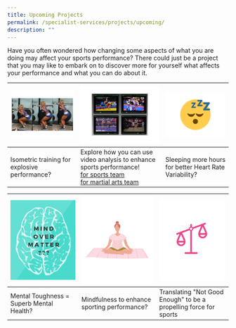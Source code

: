 ```yaml
---
title: Upcoming Projects
permalink: /specialist-services/projects/upcoming/
description: ""
---
```



Have you often wondered how changing some aspects of what you are doing may affect your sports performance? There could just be a project that you may like to embark on to discover more for yourself what affects your performance and what you can do about it.

| ![Isometric Training for Explosive Performance](/images/projects-images/JC%20Sqauts.png) | ![Video Analysis for Sports Performance](/images/projects-images/EC%20Video%20Anaysis.png) | ![Does sleep quantity affect Heart Rate Variability?](/images/projects-images/SH%20Sleep.png) |
| -------- | -------- | -------- |
| Isometric training for explosive performance? [](/files/projects-synopsis/upcoming-projects/GL%20Isometrics%20Squats%20and%20Vertical%20Jump%20Performance.pdf) | Explore how you can use video analysis to enhance sports performance! <br/> [for sports team](/files/projects-synopsis/upcoming-projects/GL%20Video%20Analysis%20for%20sports%20performance.pdf) <br/> [for martial arts team](/files/projects-synopsis/upcoming-projects/GL%20Improving%20martial%20arts%20performance%20using%20video%20analysis.pdf) | Sleeping more hours for better Heart Rate Variability? [](/files/projects-synopsis/upcoming-projects/GL%20HRV%20and%20Sleep.pdf) |

|![Mental Toughness vs Mental Health](/images/projects-images/SH%20mind%20over%20matter.png) | ![Mindfulness for Sports Performance](/images/projects-images/SH%20mindfulness.png) | !["Not Good Enough" - a motivation in sports performance](/images/projects-images/SH%20Tipping%20Scale.png) |
| -------- | -------- | -------- |
| Mental Toughness = Superb Mental Health? [](/files/projects-synopsis/upcoming-projects/GL%20Mental%20Health%20Youth%20Athlete.pdf) | Mindfulness to enhance sporting performance? [](/files/projects-synopsis/upcoming-projects/GL%20Mindfulness%20in%20Sports%20Performance.pdf) | Translating "Not Good Enough" to be a propelling force for sports [](/files/projects-synopsis/upcoming-projects/GL%20on%20being%20Good%20Enough.pdf) |
